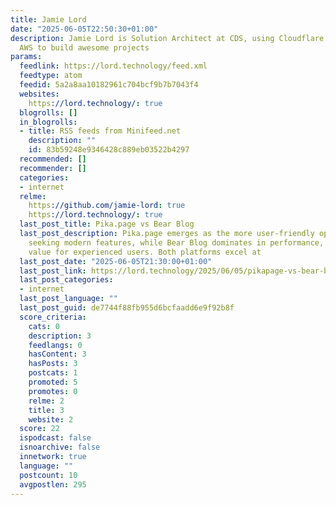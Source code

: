 ```yaml
---
title: Jamie Lord
date: "2025-06-05T22:50:30+01:00"
description: Jamie Lord is Solution Architect at CDS, using Cloudflare, Azure and
  AWS to build awesome projects
params:
  feedlink: https://lord.technology/feed.xml
  feedtype: atom
  feedid: 5a2a8aa10182961c704bcf9b7b7043f4
  websites:
    https://lord.technology/: true
  blogrolls: []
  in_blogrolls:
  - title: RSS feeds from Minifeed.net
    description: ""
    id: 83b59248e9346428c889eb03522b4297
  recommended: []
  recommender: []
  categories:
  - internet
  relme:
    https://github.com/jamie-lord: true
    https://lord.technology/: true
  last_post_title: Pika.page vs Bear Blog
  last_post_description: Pika.page emerges as the more user-friendly option for beginners
    seeking modern features, while Bear Blog dominates in performance, maturity, and
    value for experienced users. Both platforms excel at
  last_post_date: "2025-06-05T21:30:00+01:00"
  last_post_link: https://lord.technology/2025/06/05/pikapage-vs-bear-blog.html
  last_post_categories:
  - internet
  last_post_language: ""
  last_post_guid: de7744f88fb955d6bcfaadd6e9f92b8f
  score_criteria:
    cats: 0
    description: 3
    feedlangs: 0
    hasContent: 3
    hasPosts: 3
    postcats: 1
    promoted: 5
    promotes: 0
    relme: 2
    title: 3
    website: 2
  score: 22
  ispodcast: false
  isnoarchive: false
  innetwork: true
  language: ""
  postcount: 10
  avgpostlen: 295
---
```

